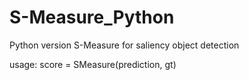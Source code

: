 # S-Measure_Python
Python version S-Measure for saliency object detection 

usage: score = SMeasure(prediction, gt)
